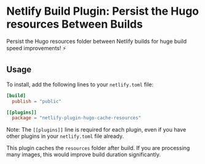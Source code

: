 # Netlify Build Plugin: Persist the Hugo resources Between Builds

Persist the Hugo resources folder between Netlify builds for huge build speed improvements! ⚡️

## Usage

To install, add the following lines to your `netlify.toml` file:

```toml
[build]
  publish = "public"

[[plugins]]
  package = "netlify-plugin-hugo-cache-resources"
```

Note: The `[[plugins]]` line is required for each plugin, even if you have other plugins in your `netlify.toml` file already.

This plugin caches the `resources` folder after build. If you are processing many images, this would improve build duration significantly.